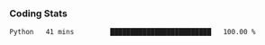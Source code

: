 
### Coding Stats
<!--START_SECTION:waka-->

```text
Python   41 mins         █████████████████████████   100.00 %
```

<!--END_SECTION:waka-->

